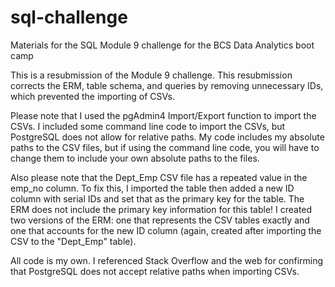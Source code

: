 # sql-challenge
Materials for the SQL Module 9 challenge for the BCS Data Analytics boot camp

This is a resubmission of the Module 9 challenge. This resubmission corrects the ERM, table schema, and queries by removing unnecessary IDs, which prevented the importing of CSVs.

Please note that I used the pgAdmin4 Import/Export function to import the CSVs. I included some command line code to import the CSVs, but PostgreSQL does not allow for relative paths. My code includes my absolute paths to the CSV files, but if using the command line code, you will have to change them to include your own absolute paths to the files.

Also please note that the Dept_Emp CSV file has a repeated value in the emp_no column. To fix this, I imported the table then added a new ID column with serial IDs and set that as the primary key for the table. The ERM does not include the primary key information for this table! I created two versions of the ERM: one that represents the CSV tables exactly and one that accounts for the new ID column (again, created after importing the CSV to the "Dept_Emp" table).

All code is my own. I referenced Stack Overflow and the web for confirming that PostgreSQL does not accept relative paths when importing CSVs.